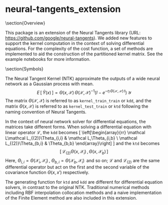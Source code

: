 # neural-tangents_extension


\section{Overview}


This package is an extension of the Neural Tangents library (URL: https://github.com/google/neural-tangents). We added new features to support the kernel computation in the context of solving differential equations. For the complexity of the cost function, a set of methods are implemented to aid the construction of the partitioned kernel matrix. See the example notebooks for more information.


\section{Symbols}


The Neural Tangent Kernel (NTK) approximate the outputs of a wide neural network as a Gaussian process with mean.
$$
  E\,[\,\hat Y(x)\,] = \Theta(x,\,\mathcal X)\,\Theta(\mathcal X,\,\mathcal X)^{-1}(I-e^{-\eta\,\Theta(\mathcal X,\,\mathcal X)\,t})\,\mathcal Y
$$
The matrix $\Theta(\mathcal X,\,\mathcal X)$ is referred to as `kernel_train_train` or `kdd`, and the matrix $\Theta(x,\,\mathcal X)$ is referred to as `kernel_test_train` or `ktd` following the naming convention of Neural Tangents.


In the context of neural network solver for differential equations, the matrices take different forms. When solving a differential equation with linear operator $\mathcal L$, the `kdd` becomes
\[
  \left[\begin{array}{rr}
        \mathcal L\mathcal L_{(2)}\Theta_{i,i} & \mathcal L\,\Theta_{i,b} \\
        \mathcal L_{(2)}\Theta_{b,i} & \Theta_{b,b}
    \end{array}\right]
\]
and the `ktd` becomes
$$
  \left[\,\mathcal L_{(2)}\Theta(x,\,\mathcal X_{i})\,,\,\Theta(x,\,\mathcal X_{b})\,\right]
$$
Here, $\Theta_{i,i} = \Theta(\mathcal X_{i},\,\mathcal X_{i})\,$, $\Theta_{b,i} = \Theta(\mathcal X_{b},\,\mathcal X_{i})\,$ and so on; $\mathcal L$ and $\mathcal L_{(2)}$ are the same differential operator but act on the first and the second variable of the covariance function $\Theta(x,\,x')$ respectively.


The generating function for `ktd` and `kdd` are different for differential equation solvers, in contrast to the original NTK. Traditional numerical methods including RBF interpolation collocation methods and a naive implementation of the Finite Element method are also included in this extension.